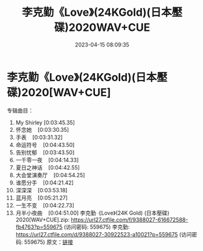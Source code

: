 ﻿---
title: 李克勤《Love》(24KGold)(日本壓碟)2020WAV+CUE
date: 2023-04-15 08:09:35
categories: WAV车载音乐、镜像
tags: 华语中文
---
# 李克勤《Love》(24KGold)(日本壓碟)2020[WAV+CUE]

专辑曲目：
01. My Shirley
[0:03:45.35]
02. 怀念她    [0:03:30.35]
03. 手表    [0:03:31.32]
04. 命运符号    [0:04:43.50]
05. 告别忧郁    [0:03:43.50]
06. 一千零一夜    [0:04:14.33]
07. 夏日之神话    [0:04:42.55]
08. 大会堂演奏厅    [0:04:54.25]
09. 谁愿分手    [0:04:21.42]
10. 深深深    [0:03:53.18]
11. 蓝月亮    [0:05:21.27]
12. 一生不变    [0:04:22.73]
13. 月半小夜曲    [0:04:51.00]
李克勤《Love》(24K Gold) (日本壓碟) 2020[WAV+CUE].zip: https://url27.ctfile.com/f/9388027-616672588-fb4763?p=559675
(访问密码: 559675)
李克勤: https://url27.ctfile.com/d/9388027-30922523-a10021?p=559675
(访问密码: 559675)
原文：[链接](https://blog.sina.com.cn/s/blog_1647c7e76010311g8.html)